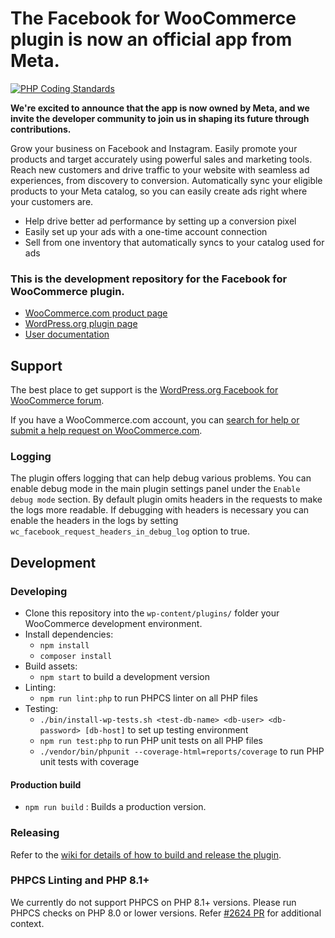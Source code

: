 # The Facebook for WooCommerce plugin is now an official app from Meta.

[![PHP Coding Standards](https://github.com/woocommerce/facebook-for-woocommerce/actions/workflows/php-cs-on-changes.yml/badge.svg)](https://github.com/woocommerce/facebook-for-woocommerce/actions/workflows/php-coding-standards.yml)

**We're excited to announce that the app is now owned by Meta, and we invite the developer community to join us in shaping its future through contributions.**

Grow your business on Facebook and Instagram. Easily promote your products and target accurately using powerful sales and marketing tools. Reach new customers and drive traffic to your website with seamless ad experiences, from discovery to conversion. Automatically sync your eligible products to your Meta catalog, so you can easily create ads right where your customers are.
- Help drive better ad performance by setting up a conversion pixel
- Easily set up your ads with a one-time account connection
- Sell from one inventory that automatically syncs to your catalog used for ads


### This is the development repository for the Facebook for WooCommerce plugin.

- [WooCommerce.com product page](https://woocommerce.com/products/facebook/)
- [WordPress.org plugin page](https://wordpress.org/plugins/facebook-for-woocommerce/)
- [User documentation](https://woocommerce.com/document/facebook-for-woocommerce/)

## Support

The best place to get support is
the [WordPress.org Facebook for WooCommerce forum](https://wordpress.org/support/plugin/facebook-for-woocommerce/).

If you have a WooCommerce.com account, you
can [search for help or submit a help request on WooCommerce.com](https://woocommerce.com/my-account/contact-support/).

### Logging

The plugin offers logging that can help debug various problems. You can enable debug mode in the main plugin settings
panel under the `Enable debug mode` section.
By default plugin omits headers in the requests to make the logs more readable. If debugging with headers is necessary
you can enable the headers in the logs by setting `wc_facebook_request_headers_in_debug_log` option to true.

## Development

### Developing

- Clone this repository into the `wp-content/plugins/` folder your WooCommerce development environment.
- Install dependencies:
	- `npm install`
	- `composer install`
- Build assets:
	- `npm start` to build a development version
- Linting:
	- `npm run lint:php` to run PHPCS linter on all PHP files
- Testing:
	- `./bin/install-wp-tests.sh <test-db-name> <db-user> <db-password> [db-host]` to set up testing environment
	- `npm run test:php` to run PHP unit tests on all PHP files
	- `./vendor/bin/phpunit --coverage-html=reports/coverage` to run PHP unit tests with coverage

#### Production build

- `npm run build` : Builds a production version.

### Releasing

Refer to
the [wiki for details of how to build and release the plugin](https://github.com/woocommerce/facebook-for-woocommerce/wiki/Build-&-Release).

### PHPCS Linting and PHP 8.1+

We currently do not support PHPCS on PHP 8.1+ versions. Please run PHPCS checks on PHP 8.0 or lower versions.
Refer [#2624 PR](https://github.com/woocommerce/facebook-for-woocommerce/pull/2624/) for additional context.
